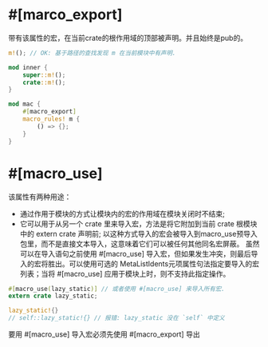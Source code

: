# #[marco_export]
带有该属性的宏，在当前crate的根作用域的顶部被声明。并且始终是pub的。
```rust
m!(); // OK: 基于路径的查找发现 m 在当前模块中有声明.

mod inner {
    super::m!();
    crate::m!();
}

mod mac {
    #[macro_export]
    macro_rules! m {
        () => {};
    }
}
```

# #[macro_use]
该属性有两种用途：
+ 通过作用于模块的方式让模块内的宏的作用域在模块关闭时不结束;
+ 它可以用于从另一个 crate 里来导入宏，方法是将它附加到当前 crate 根模块中的 extern crate 声明前;
  以这种方式导入的宏会被导入到macro_use预导入包里，而不是直接文本导入，这意味着它们可以被任何其他同名宏屏蔽。
  虽然可以在导入语句之前使用 #[macro_use] 导入宏，但如果发生冲突，则最后导入的宏将胜出。可以使用可选的 MetaListIdents元项属性句法指定要导入的宏列表；当将 #[macro_use] 应用于模块上时，则不支持此指定操作。
```rust
#[macro_use(lazy_static)] // 或者使用 #[macro_use] 来导入所有宏.
extern crate lazy_static;

lazy_static!{}
// self::lazy_static!{} // 报错: lazy_static 没在 `self` 中定义
```
要用 #[macro_use] 导入宏必须先使用 #[macro_export] 导出
